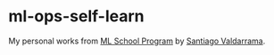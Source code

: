 # ml-ops-self-learn
My personal works from [ML School Program](https://www.ml.school/c/welcome) by [Santiago Valdarrama](https://github.com/svpino).
